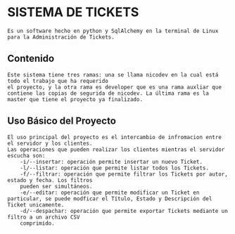 # SISTEMA DE TICKETS
    Es un software hecho en python y SqlAlchemy en la terminal de Linux para la Administración de Tickets.
## Contenido
    Este sistema tiene tres ramas: una se llama nicodev en la cual está todo el trabajo que ha requerido 
    el proyecto, y la otra rama es developer que es una rama auxliar que contiene las copias de segurida de nicodev. La última rama es la master que tiene el proyecto ya finalizado.
## Uso Básico del Proyecto
    El uso principal del proyecto es el intercambio de infromacion entre el servidor y los clientes.
    Las operaciones que pueden realizar los clientes mientras el servidor escucha son:
        -i/--insertar: operación permite insertar un nuevo Ticket.
        -l/--listar: operación que permite listar todos los Tickets.
        -f/--filtrar: operación que permite filtrar los Tickets por autor, estado y fecha. Los filtros 
        pueden ser simultáneos.
        -e/--editar: operación que permite modificar un Ticket en particular, se puede modficar el Título, Estado y Descripción del Ticket unicamente.
        -d/--despachar: operación que permite exportar Tickets mediante un filtro a un archivo CSV 
        comprimido.


